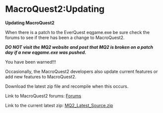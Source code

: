 # MacroQuest2:Updating

**Updating MacroQuest2**

When there is a patch to the EverQuest eqgame.exe be sure check the forums to see if there has been a change to MacroQuest2.

_**DO NOT visit the MQ2 website and post that MQ2 is broken on a patch day if a new eqgame.exe was pushed.**_

You have been warned!!!

Occasionally, the MacroQuest2 developers also update current features or add new features to MacroQuest2.

Download the latest zip file and recompile when this occurs.

Link to MacroQuest2 forums: [Forums](https://macroquest2.com/phpBB3/)

Link to the current latest zip: [MQ2\_Latest\_Source.zip](https://macroquest2.com/main.php?p=download&product=mq2)

